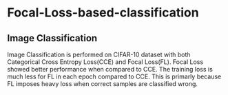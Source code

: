 # Focal-Loss-based-classification
## Image Classification
Image Classification is performed on CIFAR-10 dataset with both Categorical Cross Entropy Loss(CCE) and Focal Loss(FL). Focal Loss showed better performance when compared to CCE. The training loss is much less for FL in each epoch compared to CCE. This is primarly because FL imposes heavy loss when correct samples are classified wrong. 

